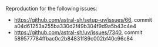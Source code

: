 Reproduction for the following issues:

* https://github.com/astral-sh/setup-uv/issues/66, commit a04d61253a255ba330d2f49b304f9d9a5b43c4e4
* https://github.com/astral-sh/uv/issues/7340, commit 589577784ffbac0c2b84831f89c002bf40c96c84
